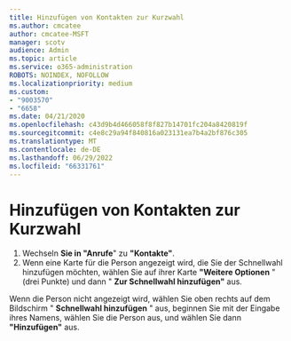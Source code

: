 ```yaml
---
title: Hinzufügen von Kontakten zur Kurzwahl
ms.author: cmcatee
author: cmcatee-MSFT
manager: scotv
audience: Admin
ms.topic: article
ms.service: o365-administration
ROBOTS: NOINDEX, NOFOLLOW
ms.localizationpriority: medium
ms.custom:
- "9003570"
- "6658"
ms.date: 04/21/2020
ms.openlocfilehash: c43d9b4d466058f8f827b14701fc204a8420819f
ms.sourcegitcommit: c4e8c29a94f840816a023131ea7b4a2bf876c305
ms.translationtype: MT
ms.contentlocale: de-DE
ms.lasthandoff: 06/29/2022
ms.locfileid: "66331761"
---
```

# <a name="add-contacts-to-speed-dial"></a>Hinzufügen von Kontakten zur Kurzwahl

1. Wechseln  **Sie in "Anrufe**" zu  **"Kontakte"**.
2. Wenn eine Karte für die Person angezeigt wird, die Sie der Schnellwahl hinzufügen möchten, wählen Sie auf ihrer Karte  **"Weitere Optionen**  " (drei Punkte) und dann "  **Zur Schnellwahl hinzufügen"** aus.

Wenn die Person nicht angezeigt wird, wählen Sie oben rechts auf dem Bildschirm "  **Schnellwahl hinzufügen**  " aus, beginnen Sie mit der Eingabe ihres Namens, wählen Sie die Person aus, und wählen Sie dann  **"Hinzufügen"** aus.
